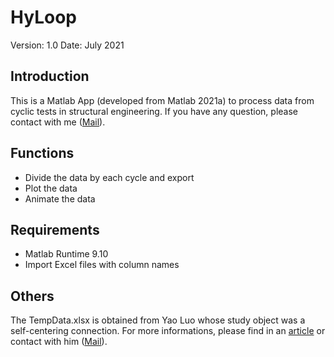 # HyLoop
Version: 1.0
Date: July 2021

## Introduction
This is a Matlab App (developed from Matlab 2021a) to process data from cyclic tests in structural engineering.
If you have any question, please contact with me ([Mail](chuandongxie@xauat.edu.cn)).

## Functions
* Divide the data by each cycle and export
* Plot the data
* Animate the data

## Requirements
* Matlab Runtime 9.10
* Import Excel files with column names

## Others
The TempData.xlsx is obtained from Yao Luo whose study object was a self-centering connection. For more informations, please find in an [article](https://doi.org/10.1016/j.jcsr.2020.106052) or contact with him ([Mail](haruka_ra@outlook.com)).
